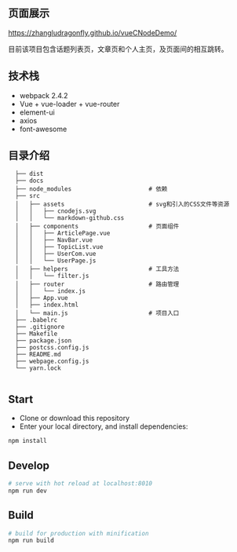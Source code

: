 ## 页面展示
https://zhangludragonfly.github.io/vueCNodeDemo/

目前该项目包含话题列表页，文章页和个人主页，及页面间的相互跳转。

## 技术栈

 - webpack 2.4.2
 - Vue + vue-loader + vue-router
 - element-ui
 - axios
 - font-awesome

## 目录介绍

```
  ├── dist
  ├── docs
  ├── node_modules						# 依赖
  ├── src
  │   ├── assets                    	# svg和引入的CSS文件等资源
  │   │   ├── cnodejs.svg
  │   │   └── markdown-github.css
  │   ├── components                	# 页面组件
  │   │   ├── ArticlePage.vue
  │   │   ├── NavBar.vue
  │   │   ├── TopicList.vue
  │   │   ├── UserCom.vue
  │   │   └── UserPage.js
  │   ├── helpers                       # 工具方法
  │   │   └── filter.js 
  │   ├── router                        # 路由管理
  │   │   └── index.js
  │   ├── App.vue
  │   ├── index.html
  │   └── main.js  						# 项目入口
  ├── .babelrc
  ├── .gitignore
  ├── Makefile
  ├── package.json
  ├── postcss.config.js
  ├── README.md
  ├── webpage.config.js
  └── yarn.lock
      
```
 
## Start

 - Clone or download this repository
 - Enter your local directory, and install dependencies:

``` bash
npm install
```

## Develop

``` bash
# serve with hot reload at localhost:8010
npm run dev
```

## Build

``` bash
# build for production with minification
npm run build
```
